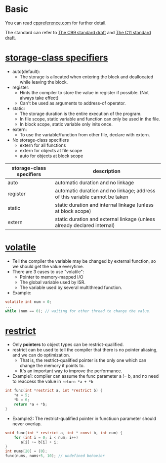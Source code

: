 # Basic
You can read [cppreference.com](https://en.cppreference.com/w/c/language) for further detail.

The standard can refer to [The C99 standard draft](http://www.open-std.org/jtc1/sc22/wg14/www/docs/n1256.pdf) and [The C11 standard draft](http://www.open-std.org/jtc1/sc22/wg14/www/docs/n1548.pdf).

# [storage-class specifiers](https://en.cppreference.com/w/c/language/storage_duration)
* auto(default):
  - The storage is allocated when entering the block and deallocated while leaving the block.
* register:
  - Hints the compiler to store the value in register if possible. (Not always take effect)
  - Can't be used as arguments to address-of operator.
* static:
  - The storage duration is the entire execution of the program.
  - In file scope, static variable and function can only be used in the file.
  - In block scope, static variable only inits once.
* extern:
  - To use the variable/function from other file, declare with extern.
* No storage-class specifiers
  - extern for all functions
  - extern for objects at file scope
  - auto for objects at block scope

| storage-class specifiers | description |
| --- | --- |
| auto | automatic duration and no linkage |
| register | automatic duration and no linkage; address of this variable cannot be taken |
| static | static duration and internal linkage (unless at block scope) |
| extern | static duration and external linkage (unless already declared internal) |

# [volatile](https://en.cppreference.com/w/c/language/volatile)
* Tell the compiler the variable may be changed by external function, so we should get the value everytime.
* There are 3 cases to use "volatile":
  - Pointer to memory-mapped I/O
  - The global variable used by ISR.
  - The variable used by several multithread function.
* Example:
```c
volatile int num = 0;
...
while (num == 0); // waiting for other thread to change the value.
```

# [restrict](https://en.cppreference.com/w/c/language/restrict)
* Only **pointers** to object types can be restrict-qualified.
* restrict can be used to tell the compiler that there is no pointer aliasing, and we can do optimization.
  - That is, the restrict-qualified pointer is the only one which can change the memory it points to.
  - It's an important way to improve the performance.
* Example1: compiler can assume the func parameter a != b, and no need to reaccess the value in `return *a + *b`
```c
int func(int *restrict a, int *restrict b) {
    *a = 5;
    *b = 6;
    return *a + *b;
}
```
* Example2: The restrict-qualified pointer in functiuon parameter should never overlap.
```c
void func(int * restrict a, int * const b, int num) {
    for (int i = 0; i < num; i++)
       a[i] += b[i] + i;
}
int nums[20] = {0};
func(nums, nums+5, 10); // undefined behavior
```